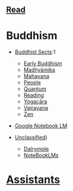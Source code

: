 ## [Read](https://sukhavaho.github.io/decoder)

# Buddhism

- [Buddhist Sects](https://sukhavaho.github.io/buddhism/sects):1
    - [Early Buddhism](https://sukhavaho.github.io/buddhism/earlybuddhism)
    - [Madhyāmika](https://sukhavaho.github.io/buddhism/madhyamika)
    - [Mahayana](https://sukhavaho.github.io/buddhism/mahayana)
    - [People](https://sukhavaho.github.io/buddhism/people)
    - [Quantum](https://sukhavaho.github.io/quantum/BuddhismQuantum)
    - [Reading](https://sukhavaho.github.io/buddhism/reading)
    - [Yogacāra](https://sukhavaho.github.io/buddhism/yogacara)
    - [Vajrayana](https://sukhavaho.github.io/buddhism/vajrayana)
    - [Zen](https://sukhavaho.github.io/buddhism/zen)

- [Google Notebook LM](https://notebooklm.google.com/)

- [Unclassified](https://sukhavaho.github.io/unclassified/unclassified))
    - [Dalrymple](https://sukhavaho.github.io/unclassified/dalrymple)
    - [NoteBookLMs](https://sukhavaho.github.io/unclassified/notebooks)


# [Assistants](https://sukhavaho.github.io/assistants)

